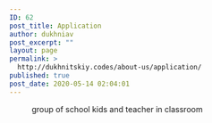 ```yaml
---
ID: 62
post_title: Application
author: dukhniav
post_excerpt: ""
layout: page
permalink: >
  http://dukhnitskiy.codes/about-us/application/
published: true
post_date: 2020-05-14 02:04:01
---
```

<!-- wp:image {"align":"full","id":286,"sizeSlug":"full","className":"is-style-default"} -->
<figure class="wp-block-image alignfull size-full is-style-default"><img src="https://dukhnitskiy.codes/wp-content/uploads/2020/06/School-children-scaled.jpg" alt="" class="wp-image-286"/><figcaption>group of school kids and teacher in classroom</figcaption></figure>
<!-- /wp:image -->